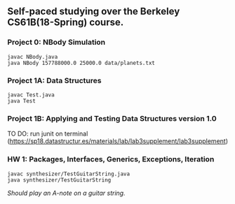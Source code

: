 ## Self-paced studying over the Berkeley CS61B(18-Spring) course.


### Project 0: NBody Simulation

```
javac NBody.java 
java NBody 157788000.0 25000.0 data/planets.txt
```

### Project 1A: Data Structures

```
javac Test.java
java Test
```

### Project 1B: Applying and Testing Data Structures version 1.0

TO DO: run junit on terminal (https://sp18.datastructur.es/materials/lab/lab3supplement/lab3supplement)


### HW 1: Packages, Interfaces, Generics, Exceptions, Iteration

```
javac synthesizer/TestGuitarString.java 
java synthesizer/TestGuitarString
```
*Should play an A-note on a guitar string.*
